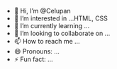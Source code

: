- 👋 Hi, I’m @Celupan
- 👀 I’m interested in ...HTML, CSS
- 🌱 I’m currently learning ...
- 💞️ I’m looking to collaborate on ...
- 📫 How to reach me ...
- 😄 Pronouns: ...
- ⚡ Fun fact: ...

<!---
Celupan/Celupan is a ✨ special ✨ repository because its `README.md` (this file) appears on your GitHub profile.
You can click the Preview link to take a look at your changes.
--->
